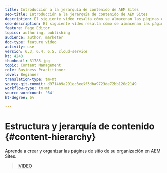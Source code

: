 ```yaml
---
title: Introducción a la jerarquía de contenido de AEM Sites
seo-title: Introducción a la jerarquía de contenido de AEM Sites
description: El siguiente vídeo resalta cómo se almacenan las páginas del sitio en AEM para su organización.
seo-description: El siguiente vídeo resalta cómo se almacenan las páginas del sitio en AEM para su organización.
feature: Page Editor
topics: authoring, publishing
audience: author, marketer
doc-type: feature video
activity: use
version: 6.3, 6.4, 6.5, cloud-service
kt: 4243
thumbnail: 31785.jpg
topic: Content Management
role: Business Practitioner
level: Beginner
translation-type: tm+mt
source-git-commit: d9714b9a291ec3ee5f3dba9723de72bb120d2149
workflow-type: tm+mt
source-wordcount: '64'
ht-degree: 6%

---
```



# Estructura y jerarquía de contenido {#content-hierarchy}

Aprenda a crear y organizar las páginas de sitio de su organización en AEM Sites.

>[!VIDEO](https://video.tv.adobe.com/v/31785?quality=12&learn=on)
